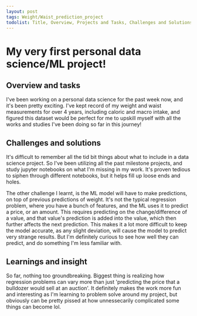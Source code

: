 ```yaml
---
layout: post
tags: Weight/Waist_prediction_project
todolist: Title, Overview, Projects and Tasks, Challenges and Solutions, Learnings and Insights, Next Steps, Reflections
---
```


# My very first personal data science/ML project!

## Overview and tasks
I've been working on a personal data science for the past week now, and it's been pretty exciting. I've kept record of my weight and waist measurements for over 4 years, including caloric and macro intake, and figured this dataset would be perfect for me to upskill myself with all the works and studies I've been doing so far in this journey!

## Challenges and solutions
It's difficult to remember all the tid bit things about what to include in a data science project. So I've been utilizing all the past milestone projects, and study jupyter notebooks on what I'm missing in my work. It's proven tedious to siphen through different notebooks, but it helps fill up loose ends and holes.

The other challenge I learnt, is the ML model will have to make predictions, on top of previous predictions of weight. It's not the typical regression problem, where you have a bunch of features, and the ML uses it to predict a price, or an amount. This requires predicting on the change/difference of a value, and that value's prediction is added into the value, which then further affects the next prediction. This makes it a lot more difficult to keep the model accurate, as any slight deviation, will cause the model to predict very strange results. But I'm definitely curious to see how well they can predict, and do something I'm less familiar with.

## Learnings and insight
So far, nothing too groundbreaking. Biggest thing is realizing how regression problems can vary more than just 'predicting the price that a bulldozer would sell at an auction'. It definitely makes the work more fun and interesting as I'm learning to problem solve around my project, but obviously can be pretty pissed at how unnessecarily complicated some things can become lol.
